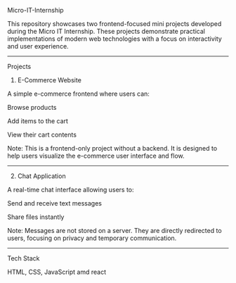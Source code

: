 Micro-IT-Internship

This repository showcases two frontend-focused mini projects developed during the Micro IT Internship. These projects demonstrate practical implementations of modern web technologies with a focus on interactivity and user experience.


---

Projects

1. E-Commerce Website

A simple e-commerce frontend where users can:

Browse products

Add items to the cart

View their cart contents


Note: This is a frontend-only project without a backend. It is designed to help users visualize the e-commerce user interface and flow.

---

2. Chat Application

A real-time chat interface allowing users to:

Send and receive text messages

Share files instantly


Note: Messages are not stored on a server. They are directly redirected to users, focusing on privacy and temporary communication.


---

Tech Stack

HTML, CSS, JavaScript amd react 

